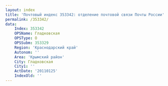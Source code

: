 ```yaml
---
layout: index
title: 'Почтовый индекс 353342: отделение почтовой связи Почты России'
permalink: /353342/
data:
    Index: 353342
    OPSName: Гладковская
    OPSType: О
    OPSSubm: 353329
    Region: 'Краснодарский край'
    Autonom: ''
    Area: 'Крымский район'
    City: Гладковская
    City1: ''
    ActDate: '20110125'
    IndexOld: ''
---
```

